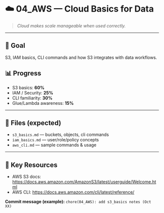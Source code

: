 # ☁️ 04_AWS — Cloud Basics for Data

> *Cloud makes scale manageable when used correctly.*

---

## 🎯 Goal
S3, IAM basics, CLI commands and how S3 integrates with data workflows.

## 📊 Progress
- S3 basics: **60%**
- IAM / Security: **25%**
- CLI familiarity: **30%**
- Glue/Lambda awareness: **15%**

---

## 📁 Files (expected)
- `s3_basics.md` — buckets, objects, cli commands
- `iam_basics.md` — user/role/policy concepts
- `aws_cli.md` — sample commands & usage

---

## 🔗 Key Resources
- AWS S3 docs: https://docs.aws.amazon.com/AmazonS3/latest/userguide/Welcome.html  
- AWS CLI: https://docs.aws.amazon.com/cli/latest/reference/

**Commit message (example):** `chore(04_AWS): add s3_basics notes (Oct XX)`
